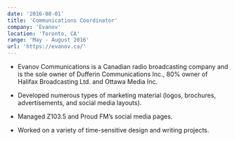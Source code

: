 ```yaml
---
date: '2016-08-01'
title: 'Communications Coordinator'
company: 'Evanov'
location: 'Toronto, CA'
range: 'May - August 2016'
url: 'https://evanov.ca/'
---
```


- Evanov Communications is a Canadian radio broadcasting company and is the sole owner of Dufferin Communications Inc., 80% owner of Halifax Broadcasting Ltd. and Ottawa Media Inc.

- Developed numerous types of marketing material (logos, brochures, advertisements, and social media layouts).
- Managed Z103.5 and Proud FM’s social media pages.
- Worked on a variety of time-sensitive design and writing projects.
